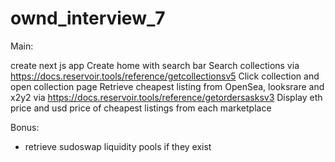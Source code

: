 # ownd_interview_7

Main:

create next js app
Create home with search bar
Search collections via https://docs.reservoir.tools/reference/getcollectionsv5
Click collection and open collection page
Retrieve cheapest listing from OpenSea, looksrare and x2y2 via https://docs.reservoir.tools/reference/getordersasksv3
Display eth price and usd price of cheapest listings from each marketplace

Bonus:

- retrieve sudoswap liquidity pools if they exist

